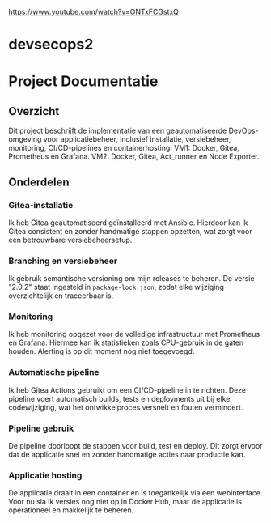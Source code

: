 https://www.youtube.com/watch?v=ONTxFCGstxQ
# devsecops2

# Project Documentatie

## Overzicht

Dit project beschrijft de implementatie van een geautomatiseerde DevOps-omgeving voor applicatiebeheer, inclusief installatie, versiebeheer, monitoring, CI/CD-pipelines en containerhosting.
VM1: Docker, Gitea, Prometheus en Grafana.
VM2: Docker, Gitea, Act_runner en Node Exporter.

## Onderdelen

### Gitea-installatie

Ik heb Gitea geautomatiseerd geïnstalleerd met Ansible. Hierdoor kan ik Gitea consistent en zonder handmatige stappen opzetten, wat zorgt voor een betrouwbare versiebeheersetup.

### Branching en versiebeheer

Ik gebruik semantische versioning om mijn releases te beheren. De versie "2.0.2" staat ingesteld in `package-lock.json`, zodat elke wijziging overzichtelijk en traceerbaar is.

### Monitoring

Ik heb monitoring opgezet voor de volledige infrastructuur met Prometheus en Grafana. Hiermee kan ik statistieken zoals CPU-gebruik in de gaten houden. Alerting is op dit moment nog niet toegevoegd.

### Automatische pipeline

Ik heb Gitea Actions gebruikt om een CI/CD-pipeline in te richten. Deze pipeline voert automatisch builds, tests en deployments uit bij elke codewijziging, wat het ontwikkelproces versnelt en fouten vermindert.

### Pipeline gebruik

De pipeline doorloopt de stappen voor build, test en deploy. Dit zorgt ervoor dat de applicatie snel en zonder handmatige acties naar productie kan.

### Applicatie hosting

De applicatie draait in een container en is toegankelijk via een webinterface. Voor nu sla ik versies nog niet op in Docker Hub, maar de applicatie is operationeel en makkelijk te beheren.


